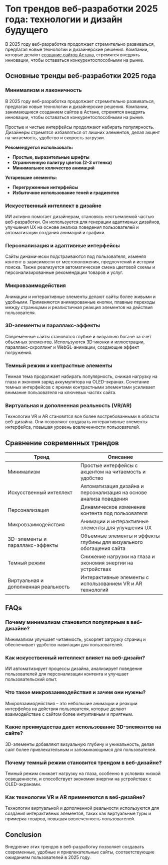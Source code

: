 # **Топ трендов веб-разработки 2025 года: технологии и дизайн будущего**

В 2025 году веб-разработка продолжает стремительно развиваться, предлагая новые технологии и дизайнерские решения. Компании, которые делают [создание сайтов Астана](https://astanacreative.kz/), стремятся внедрять инновации, чтобы оставаться конкурентоспособными на рынке.

## **Основные тренды веб-разработки 2025 года**

### **Минимализм и лаконичность**

В 2025 году веб-разработка продолжает стремительно развиваться, предлагая новые технологии и дизайнерские решения. Компании, занимающиеся созданием сайтов в Астане, стремятся внедрять инновации, чтобы оставаться конкурентоспособными на рынке.

Простые и чистые интерфейсы продолжают набирать популярность. Дизайнеры стремятся избавляться от лишних элементов, делая акцент на читаемость, удобство и скорость загрузки.

**Рекомендуется использовать:**

- **Простые, выразительные шрифты**
- **Ограниченную палитру цветов (2-3 оттенка)**
- **Минимальное количество анимаций**

**Устаревшие элементы:**

- **Перегруженные интерфейсы**
- **Избыточное использование теней и градиентов**

### **Искусственный интеллект в дизайне**

ИИ активно помогает дизайнерам, становясь неотъемлемой частью веб-разработки. Он используется для генерации адаптивных дизайнов, улучшения UX на основе анализа поведения пользователей и автоматизации создания анимаций и графики.

### **Персонализация и адаптивные интерфейсы**

Сайты динамически подстраиваются под пользователя, изменяя контент в зависимости от местоположения, предпочтений и истории поиска. Также реализуется автоматическая смена цветовой схемы и персонализированные рекомендации товаров и услуг.

### **Микровзаимодействия**

Анимации и интерактивные элементы делают сайты более живыми и удобными. Применяются анимированные кнопки, плавные переходы между страницами и реалистичная реакция элементов на действия пользователя.

### **3D-элементы и параллакс-эффекты**

Современные сайты становятся глубже и визуально богаче за счет объемных элементов. Используются 3D-иконки и иллюстрации, параллакс-скроллинг и WebGL-анимации, создающие эффект погружения.

### **Темный режим и контрастные элементы**

Темная тема продолжает набирать популярность, снижая нагрузку на глаза и экономя заряд аккумулятора на OLED-экранах. Сочетание темных интерфейсов с яркими контрастными элементами усиливает внимание пользователя на ключевых частях сайта.

### **Виртуальная и дополненная реальность (VR/AR)**

Технологии VR и AR становятся все более востребованными в области веб-дизайна. Они позволяют создавать интерактивные элементы интерфейса, повышая уровень вовлеченности пользователей.

## **Сравнение современных трендов**

| Тренд | Описание |
| --- | --- |
| Минимализм | Простые интерфейсы с акцентом на читаемость и удобство |
| Искусственный интеллект | Автоматизация дизайна и персонализация на основе анализа поведения |
| Персонализация | Динамическое изменение контента под пользователя |
| Микровзаимодействия | Анимации и интерактивные элементы для улучшения UX |
| 3D-элементы и параллакс-эффекты | Объемные элементы и эффекты глубины для визуального обогащения сайта |
| Темный режим | Снижение нагрузки на глаза и экономия энергии на устройствах |
| Виртуальная и дополненная реальность | Интерактивные элементы с использованием VR и AR технологий |

## **FAQs**

### **Почему минимализм становится популярным в веб-дизайне?**

Минимализм улучшает читаемость, ускоряет загрузку страниц и обеспечивает удобство навигации для пользователей.

### **Как искусственный интеллект влияет на веб-дизайн?**

ИИ автоматизирует процессы дизайна, анализирует поведение пользователей для персонализации контента и улучшает пользовательский опыт.

### **Что такое микровзаимодействия и зачем они нужны?**

Микровзаимодействия – это небольшие анимации и реакции интерфейса на действия пользователя, которые делают взаимодействие с сайтом более интуитивным и приятным.

### **Какие преимущества дает использование 3D-элементов на сайте?**

3D-элементы добавляют визуальную глубину и уникальность, делая сайт более привлекательным и запоминающимся для пользователей.

### **Почему темный режим становится трендом в веб-дизайне?**

Темный режим снижает нагрузку на глаза, особенно в условиях низкой освещенности, и способствует экономии энергии на устройствах с OLED-экранами.

### **Как технологии VR и AR применяются в веб-дизайне?**

Технологии виртуальной и дополненной реальности используются для создания интерактивных элементов, таких как виртуальные туры и примерка товаров, повышая вовлеченность пользователей.

## **Conclusion**

Внедрение этих трендов в веб-разработку позволяет создавать современные, удобные и привлекательные сайты, соответствующие ожиданиям пользователей в 2025 году.
